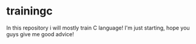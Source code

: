 # trainingc
In this repository i will mostly train C language! I'm just starting, hope you guys give me good advice!
